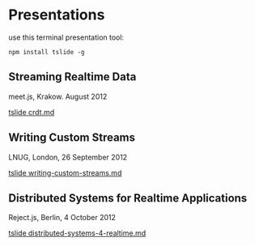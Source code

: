 # Presentations

use this terminal presentation tool:
```
npm install tslide -g
```

## Streaming Realtime Data

meet.js, Krakow. August 2012

[tslide crdt.md](https://github.com/dominictarr/presentations/blob/master/crdt.md)

## Writing Custom Streams

LNUG, London, 26 September 2012

[tslide writing-custom-streams.md](https://github.com/dominictarr/presentations/blob/master/writing-custom-streams.md)

## Distributed Systems for Realtime Applications

Reject.js, Berlin, 4 October 2012

[tslide distributed-systems-4-realtime.md](https://github.com/dominictarr/presentations/blob/master/distributed-systems-4-realtime.md)



